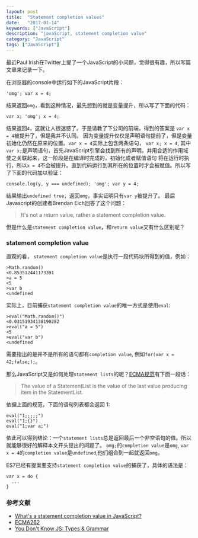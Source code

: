 ```yaml
---
layout: post
title:  "Statement completion values"
date:   "2017-01-14"
keywords: ["JavaScript"]
description: "javaScript, statement completion value"
category: "JavaScript"
tags: ["JavaScript"]
---
```


最近Paul Irish在Twitter上提了一个JavaScript的小问题，觉得很有趣，所以写篇文章来记录一下。

在浏览器的console中运行如下的JavaScript片段：

```
'omg'; var x = 4;
```
结果返回`omg`，看到这种情况，最先想到的就是变量提升，所以写了下面的代码：

```
var x; 'omg'; x = 4;
```
结果返回`4`，这就让人很迷惑了。于是请教了下公司的前端，得到的答案是 `var x = 4`被提升了，但是我并不认同。
因为变量提升仅仅是声明语句提前了，但是变量初始化仍然在原来的位置。`var x = 4`实际上包含两条语句， `var x; x = 4`,
其中`var x;`是声明语句，首先JavaScript引擎会找到所有的声明，并用合适的作用域使之关联起来，这一阶段是在编译时完成的，初始化或者赋值语句
将在运行时执行，所以`x = 4`不会被提升。直到代码运行到其所在的位置时才会被赋值。所以写了下面的代码加以验证：

```
console.log(y, y === undefined); 'omg'; var y = 4;
```
结果输出`undefined true`，返回`omg`，事实证明只有`var y`被提升了。
最后Javascript的创建者Brendan Eich回答了这个问题：

> It's not a return value, rather a statement completion value.

但是什么是`statement completion value`，和`return value`又有什么区别呢？

### statement completion value

直观的看， `statement completion value`是执行一段代码块所得到的值，例如：

```
>Math.random()
<0.853512441173391
>a = 5
<5
>var b
<undefined
```

实际上，目前捕获`statement completion value`的唯一方式是使用`eval`:

```
>eval("Math.random()")
<0.03151934138190282
>eval("a = 5")
<5
>eval("var b")
<undefined
```

需要指出的是并不是所有的语句都有`completion value`, 例如`for(var x = 42;false;);`。

那么JavaScript又是如何处理`statement lists`的呢？[ECMA规范](http://www.ecma-international.org/ecma-262/6.0/#sec-block-runtime-semantics-evaluation)有下面一段话：

>The value of a StatementList is the value of the last value producing item in the StatementList.

依据上面的规范，下面的语句列表都会返回 1:

```
eval("1;;;;;")
eval("1;{}")
eval("1;var a;")
```
依此可以得到结论：一个`statement lists`总是返回最后一个非空语句的值。所以就能够很好的解释本文开头提出的问题了。
`omg;`的`completion value`是`omg`, `var x = 4`的`completion value`是`undefined`,他们组合到一起就返回`omg`。

ES7已经有提案要支持`statement completion value`的捕获了，具体的语法是：

```
var x = do {
  ...
}
```

### 参考文献

- [What's a statement completion value in JavaScript?](http://www.mattzeunert.com/2017/01/10/whats-a-statement-completion-value-in-javascript.html)
- [ECMA262](http://www.ecma-international.org/ecma-262/6.0/#sec-block-runtime-semantics-evaluation)
- [You Don't Know JS: Types & Grammar](https://github.com/getify/You-Dont-Know-JS/blob/master/types%20%26%20grammar/ch5.md)
